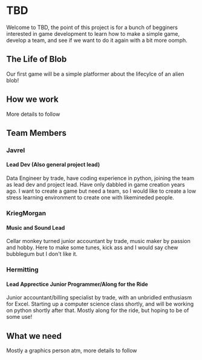 # TBD

Welcome to TBD, the point of this project is for a bunch of begginers interested in game development to learn how to make a simple game, develop a team, and see if we want to do it again with a bit more oomph.

## The Life of Blob
Our first game will be a simple platformer about the lifecylce of an alien blob!

## How we work

More details to follow

## Team Members

### Javrel
#### Lead Dev (Also general project lead)
Data Engineer by trade, have coding experience in python, joining the team as lead dev and project lead. Have only dabbled in game creation years ago. I want to create a game but need a team, so I would like to create a low stress learning environment to create one with likemineded people.

### KriegMorgan
#### Music and Sound Lead
Cellar monkey turned junior accountant by trade, music maker by passion and hobby. Here to make some tunes, kick ass and I would say chew bubblegum but I don't like it.

### Hermitting
#### Lead Apprectice Junior Programmer/Along for the Ride
Junior accountant/billing specialist by trade, with an unbridled enthusiasm for Excel. Starting up a computer science class shortly, and will be working on python shortly after that. Mostly along for the ride, but hoping to be of some use!

## What we need

Mostly a graphics person atm, more details to follow
